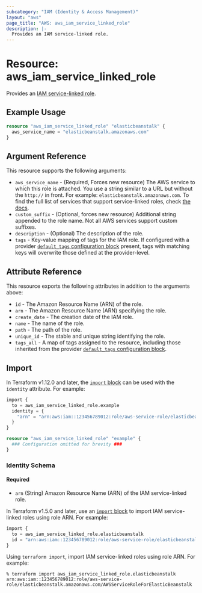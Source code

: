 ```yaml
---
subcategory: "IAM (Identity & Access Management)"
layout: "aws"
page_title: "AWS: aws_iam_service_linked_role"
description: |-
  Provides an IAM service-linked role.
---
```


# Resource: aws_iam_service_linked_role

Provides an [IAM service-linked role](https://docs.aws.amazon.com/IAM/latest/UserGuide/using-service-linked-roles.html).

## Example Usage

```terraform
resource "aws_iam_service_linked_role" "elasticbeanstalk" {
  aws_service_name = "elasticbeanstalk.amazonaws.com"
}
```

## Argument Reference

This resource supports the following arguments:

* `aws_service_name` - (Required, Forces new resource) The AWS service to which this role is attached. You use a string similar to a URL but without the `http://` in front. For example: `elasticbeanstalk.amazonaws.com`. To find the full list of services that support service-linked roles, check [the docs](https://docs.aws.amazon.com/IAM/latest/UserGuide/reference_aws-services-that-work-with-iam.html).
* `custom_suffix` - (Optional, forces new resource) Additional string appended to the role name. Not all AWS services support custom suffixes.
* `description` - (Optional) The description of the role.
* `tags` - Key-value mapping of tags for the IAM role. If configured with a provider [`default_tags` configuration block](https://registry.terraform.io/providers/hashicorp/aws/latest/docs#default_tags-configuration-block) present, tags with matching keys will overwrite those defined at the provider-level.

## Attribute Reference

This resource exports the following attributes in addition to the arguments above:

* `id` - The Amazon Resource Name (ARN) of the role.
* `arn` - The Amazon Resource Name (ARN) specifying the role.
* `create_date` - The creation date of the IAM role.
* `name` - The name of the role.
* `path` - The path of the role.
* `unique_id` - The stable and unique string identifying the role.
* `tags_all` - A map of tags assigned to the resource, including those inherited from the provider [`default_tags` configuration block](https://registry.terraform.io/providers/hashicorp/aws/latest/docs#default_tags-configuration-block).

## Import


In Terraform v1.12.0 and later, the [`import` block](https://developer.hashicorp.com/terraform/language/import) can be used with the `identity` attribute. For example:

```terraform
import {
  to = aws_iam_service_linked_role.example
  identity = {
    "arn" = "arn:aws:iam::123456789012:role/aws-service-role/elasticbeanstalk.amazonaws.com/AWSServiceRoleForElasticBeanstalk"
  }
}

resource "aws_iam_service_linked_role" "example" {
  ### Configuration omitted for brevity ###
}
```

### Identity Schema

#### Required

- `arn` (String) Amazon Resource Name (ARN) of the IAM service-linked role.

In Terraform v1.5.0 and later, use an [`import` block](https://developer.hashicorp.com/terraform/language/import) to import IAM service-linked roles using role ARN. For example:

```terraform
import {
  to = aws_iam_service_linked_role.elasticbeanstalk
  id = "arn:aws:iam::123456789012:role/aws-service-role/elasticbeanstalk.amazonaws.com/AWSServiceRoleForElasticBeanstalk"
}
```

Using `terraform import`, import IAM service-linked roles using role ARN. For example:

```console
% terraform import aws_iam_service_linked_role.elasticbeanstalk arn:aws:iam::123456789012:role/aws-service-role/elasticbeanstalk.amazonaws.com/AWSServiceRoleForElasticBeanstalk
```
